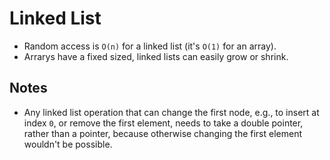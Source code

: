 # Linked List

- Random access is `O(n)` for a linked list (it's `O(1)` for an array).
- Arrarys have a fixed sized, linked lists can easily grow or shrink.

## Notes

- Any linked list operation that can change the first node, e.g., to insert at index `0`, or remove the first element, needs to take a double pointer, rather than a pointer, because otherwise changing the first element wouldn't be possible.
